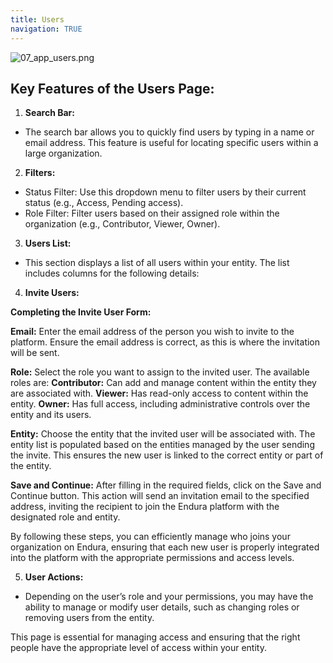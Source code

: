 ```yaml
---
title: Users
navigation: TRUE
---
```


![07\_app\_users.png](07_app_users.png)

## **Key Features of the Users Page:**

1. **Search Bar:**

- The search bar allows you to quickly find users by typing in a name or email address. This feature is useful for locating specific users within a large organization.

2. **Filters:**

- Status Filter: Use this dropdown menu to filter users by their current status (e.g., Access, Pending access).
- Role Filter: Filter users based on their assigned role within the organization (e.g., Contributor, Viewer, Owner).

3. **Users List:**

- This section displays a list of all users within your entity. The list includes columns for the following details:

4. **Invite Users:**

**Completing the Invite User Form:**

**Email:** Enter the email address of the person you wish to invite to the platform. Ensure the email address is correct, as this is where the invitation will be sent.

**Role:** Select the role you want to assign to the invited user. The available roles are: **Contributor:** Can add and manage content within the entity they are associated with. **Viewer:** Has read-only access to content within the entity. **Owner:** Has full access, including administrative controls over the entity and its users.

**Entity:** Choose the entity that the invited user will be associated with. The entity list is populated based on the entities managed by the user sending the invite. This ensures the new user is linked to the correct entity or part of the entity.

**Save and Continue:** After filling in the required fields, click on the Save and Continue button. This action will send an invitation email to the specified address, inviting the recipient to join the Endura platform with the designated role and entity.

By following these steps, you can efficiently manage who joins your organization on Endura, ensuring that each new user is properly integrated into the platform with the appropriate permissions and access levels.

5. **User Actions:**

- Depending on the user’s role and your permissions, you may have the ability to manage or modify user details, such as changing roles or removing users from the entity.

This page is essential for managing access and ensuring that the right people have the appropriate level of access within your entity.
